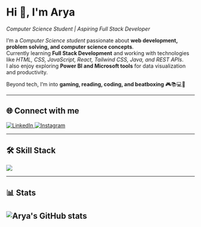 # Hi 👋, I'm Arya

*Computer Science Student | Aspiring Full Stack Developer*  

I’m a *Computer Science student* passionate about **web development, problem solving, and computer science concepts**.  
Currently learning **Full Stack Development** and working with technologies like *HTML, CSS, JavaScript, React, Tailwind CSS, Java, and REST APIs*.  
I also enjoy exploring **Power BI and Microsoft tools** for data visualization and productivity.  

Beyond tech, I’m into **gaming, reading, coding, and beatboxing** 🎮📚💻🥁  

---

## 🌐 Connect with me  

<a href="https://www.linkedin.com/in/www.linkedin.com/in/arya-bhoite-a07652266/" target="_blank">
  <img src="https://skillicons.dev/icons?i=linkedin" alt="LinkedIn" />
</a>
<a href="https://www.instagram.com/your-instagram-profile/" target="_blank">
  <img src="https://skillicons.dev/icons?i=instagram" alt="Instagram" />
</a>

---

## 🛠 Skill Stack  

<p align="left"> 
  <img src="https://skillicons.dev/icons?i=html,css,js,tailwind,react,java,nodejs,github,vscode,powerbi" />
</p>  


---

## 📊 Stats  

![Arya's GitHub stats](https://github-readme-stats.vercel.app/api?username=AryaBhoite&show_icons=true&theme=radical)
---

